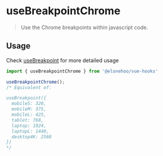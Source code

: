 # useBreakpointChrome

> Use the Chrome breakpoints within javascript code.

## Usage

Check [useBreakpoint](./breakpoint.md) for more detailed usage

```typescript
import { useBreakpointChrome } from '@elonehoo/vue-hooks'

useBreakpointChrome();
/* Equivalent of:

useBreakpoint({
  mobileS: 320,
  mobileM: 375,
  mobileL: 425,
  tablet: 768,
  laptop: 1024,
  laptopL: 1440,
  desktop4K: 2560
})
*/
```
